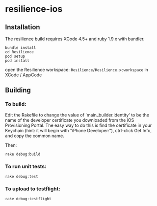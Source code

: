 resilience-ios
==============

Installation
------------
The resilience build requires XCode 4.5+ and ruby 1.9.x with bundler.
````
bundle install
cd Resilience
pod setup
pod install
````
open the Resilience workspace: `Resilience/Resilience.xcworkspace` in XCode / AppCode

Building
--------

### To build:
Edit the Rakefile to change the value of 'main_builder.identity' to be the name of the developer certificate you downloaded from the iOS Provisioning Portal. The easy way to do this is find the certificate in your Keychain (hint: it will begin with "iPhone Developer:"), ctrl-click Get Info, and copy the common name.

Then:
````
rake debug:build
````
### To run unit tests:
````
rake debug:test
````
### To upload to testflight:
````
rake debug:testflight
````

